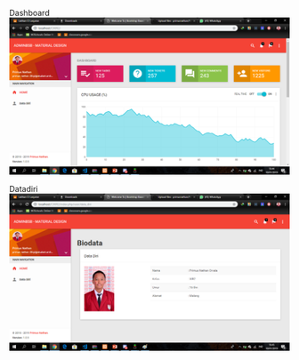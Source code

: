 Dashboard ![alt text](https://github.com/primusnathan/Praktikum5/blob/master/dashboard.png)

Datadiri ![alt text](https://github.com/primusnathan/Praktikum5/blob/master/datadiri.png)
